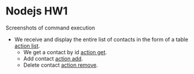 # Nodejs HW1

Screenshots of command execution

- We receive and display the entire list of contacts in the form of a table
  [action list](https://ibb.co/2YjN1wS).
  - We get a contact by id [action get](https://ibb.co/KW7Dh4B).
  - Add contact [action add](https://ibb.co/ZmCWtc7).
  - Delete contact [action remove](https://ibb.co/zRpq89X).
